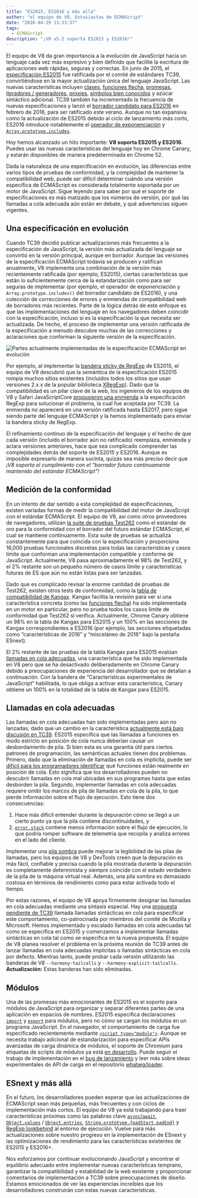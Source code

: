 ```yaml
---
title: "ES2015, ES2016 y más allá"
author: "el equipo de V8, Entusiastas de ECMAScript"
date: "2016-04-29 13:33:37"
tags: 
  - ECMAScript
description: "¡V8 v5.2 soporta ES2015 y ES2016!"
---
```

El equipo de V8 da gran importancia a la evolución de JavaScript hacia un lenguaje cada vez más expresivo y bien definido que facilite la escritura de aplicaciones web rápidas, seguras y correctas. En junio de 2015, el [especificación ES2015](https://www.ecma-international.org/ecma-262/6.0/) fue ratificada por el comité de estándares TC39, convirtiéndose en la mayor actualización única del lenguaje JavaScript. Las nuevas características incluyen [clases](https://developer.mozilla.org/en-US/docs/Web/JavaScript/Reference/Classes), [funciones flecha](https://developer.mozilla.org/en-US/docs/Web/JavaScript/Reference/Functions/Arrow_functions), [promesas](https://developer.mozilla.org/en-US/docs/Web/JavaScript/Reference/Global_Objects/Promise), [iteradores / generadores](https://developer.mozilla.org/en-US/docs/Web/JavaScript/Guide/Iteradores_y_Generadores), [proxies](https://developer.mozilla.org/en-US/docs/Web/JavaScript/Reference/Global_Objects/Proxy), [símbolos bien conocidos](https://developer.mozilla.org/en-US/docs/Web/JavaScript/Reference/Global_Objects/Symbol#Well-known_symbols) y azúcar sintáctico adicional. TC39 también ha incrementado la frecuencia de nuevas especificaciones y lanzó el [borrador candidato para ES2016](https://tc39.es/ecma262/2016/) en febrero de 2016, para ser ratificado este verano. Aunque no tan expansiva como la actualización de ES2015 debido al ciclo de lanzamiento más corto, ES2016 introduce notablemente el [operador de exponenciación](https://developer.mozilla.org/en-US/docs/Web/JavaScript/Reference/Operators/Arithmetic_Operators#Exponentiation) y [`Array.prototype.includes`](https://developer.mozilla.org/en-US/docs/Web/JavaScript/Reference/Global_Objects/Array/includes).

<!--truncate-->
Hoy hemos alcanzado un hito importante: **V8 soporta ES2015 y ES2016**. Puedes usar las nuevas características del lenguaje hoy en Chrome Canary, y estarán disponibles de manera predeterminada en Chrome 52.

Dada la naturaleza de una especificación en evolución, las diferencias entre varios tipos de pruebas de conformidad, y la complejidad de mantener la compatibilidad web, puede ser difícil determinar cuándo una versión específica de ECMAScript es considerada totalmente soportada por un motor de JavaScript. Sigue leyendo para saber por qué el soporte de especificaciones es más matizado que los números de versión, por qué las llamadas a cola adecuada aún están en debate, y qué advertencias siguen vigentes.

## Una especificación en evolución

Cuando TC39 decidió publicar actualizaciones más frecuentes a la especificación de JavaScript, la versión más actualizada del lenguaje se convirtió en la versión principal, aunque en borrador. Aunque las versiones de la especificación ECMAScript todavía se producen y ratifican anualmente, V8 implementa una combinación de la versión más recientemente ratificada (por ejemplo, ES2015), ciertas características que están lo suficientemente cerca de la estandarización como para ser seguras de implementar (por ejemplo, el operador de exponenciación y `Array.prototype.includes()` del borrador candidato de ES2016), y una colección de correcciones de errores y enmiendas de compatibilidad web de borradores más recientes. Parte de la lógica detrás de este enfoque es que las implementaciones del lenguaje en los navegadores deben coincidir con la especificación, incluso si es la especificación la que necesita ser actualizada. De hecho, el proceso de implementar una versión ratificada de la especificación a menudo descubre muchas de las correcciones y aclaraciones que conforman la siguiente versión de la especificación.

![Partes actualmente implementadas de la especificación ECMAScript en evolución](/_img/modern-javascript/shipped-features.png)

Por ejemplo, al implementar la [bandera sticky de RegExp](https://developer.mozilla.org/en-US/docs/Web/JavaScript/Reference/Global_Objects/RegExp/sticky) de ES2015, el equipo de V8 descubrió que la semántica de la especificación ES2015 rompía muchos sitios existentes (incluidos todos los sitios que usan versiones 2.x.x de la popular biblioteca [XRegExp](https://github.com/slevithan/xregexp)). Dado que la compatibilidad es un pilar clave de la web, los ingenieros de los equipos de V8 y Safari JavaScriptCore [propusieron una enmienda](https://github.com/tc39/ecma262/pull/511) a la especificación RegExp para solucionar el problema, la cual fue aceptada por TC39. La enmienda no aparecerá en una versión ratificada hasta ES2017, pero sigue siendo parte del lenguaje ECMAScript y la hemos implementado para enviar la bandera sticky de RegExp.

El refinamiento continuo de la especificación del lenguaje y el hecho de que cada versión (incluido el borrador aún no ratificado) reemplaza, enmienda y aclara versiones anteriores, hace que sea complicado comprender las complejidades detrás del soporte de ES2015 y ES2016. Aunque es imposible expresarlo de manera sucinta, quizás sea más preciso decir que _¡V8 soporta el cumplimiento con el “borrador futuro continuamente mantenido del estándar ECMAScript”!_

## Medición de la conformidad

En un intento de dar sentido a esta complejidad de especificaciones, existen variadas formas de medir la compatibilidad del motor de JavaScript con el estándar ECMAScript. El equipo de V8, así como otros proveedores de navegadores, utilizan [la suite de pruebas Test262](https://github.com/tc39/test262) como el estándar de oro para la conformidad con el borrador del futuro estándar ECMAScript, el cual se mantiene continuamente. Esta suite de pruebas se actualiza constantemente para que coincida con la especificación y proporciona 16,000 pruebas funcionales discretas para todas las características y casos límite que conforman una implementación compatible y conforme de JavaScript. Actualmente, V8 pasa aproximadamente el 98% de Test262, y el 2% restante son un pequeño número de casos límite y características futuras de ES que aún no están listas para ser lanzadas.

Dado que es complicado revisar la enorme cantidad de pruebas de Test262, existen otros tests de conformidad, como la [tabla de compatibilidad de Kangax](http://kangax.github.io/compat-table/ES2015/). Kangax facilita la revisión para ver si una característica concreta (como las [funciones flecha](https://developer.mozilla.org/en-US/docs/Web/JavaScript/Reference/Functions/Arrow_functions)) ha sido implementada en un motor en particular, pero no prueba todos los casos límite de conformidad que Test262 sí verifica. Actualmente, Chrome Canary obtiene un 98% en la tabla de Kangax para ES2015 y un 100% en las secciones de Kangax correspondientes a ES2016 (por ejemplo, las secciones etiquetadas como “características de 2016” y “misceláneo de 2016” bajo la pestaña ESnext).

El 2% restante de las pruebas de la tabla Kangax para ES2015 evalúan [llamadas en cola adecuadas](http://www.2ality.com/2015/06/tail-call-optimization.html), una característica que ha sido implementada en V8 pero que se ha desactivado deliberadamente en Chrome Canary debido a preocupaciones de experiencia del desarrollador que se detallan a continuación. Con la bandera de “Características experimentales de JavaScript” habilitada, lo que obliga a activar esta característica, Canary obtiene un 100% en la totalidad de la tabla de Kangax para ES2015.

## Llamadas en cola adecuadas

Las llamadas en cola adecuadas han sido implementadas pero aún no lanzadas, dado que un cambio en la característica [actualmente está bajo discusión en TC39](https://github.com/tc39/proposal-ptc-syntax). ES2015 especifica que las llamadas a funciones en modo estricto en posición de cola nunca deberían causar un desbordamiento de pila. Si bien esta es una garantía útil para ciertos patrones de programación, las semánticas actuales tienen dos problemas. Primero, dado que la eliminación de llamadas en cola es implícita, puede ser [difícil para los programadores identificar](http://2ality.com/2015/06/tail-call-optimization.html#checking-whether-a-function-call-is-in-a-tail-position) qué funciones están realmente en posición de cola. Esto significa que los desarrolladores pueden no descubrir llamadas en cola mal ubicadas en sus programas hasta que estas desborden la pila. Segundo, implementar llamadas en cola adecuadas requiere omitir los marcos de pila de llamadas en cola de la pila, lo que pierde información sobre el flujo de ejecución. Esto tiene dos consecuencias:

1. Hace más difícil entender durante la depuración cómo se llegó a un cierto punto ya que la pila contiene discontinuidades, y
2. [`error.stack`](https://developer.mozilla.org/en-US/docs/Web/JavaScript/Reference/Global_Objects/Error/Stack) contiene menos información sobre el flujo de ejecución, lo que podría romper software de telemetría que recopila y analiza errores en el lado del cliente.

Implementar una [pila sombra](https://bugs.webkit.org/attachment.cgi?id=274472&action=review) puede mejorar la legibilidad de las pilas de llamadas, pero los equipos de V8 y DevTools creen que la depuración es más fácil, confiable y precisa cuando la pila mostrada durante la depuración es completamente determinista y siempre coincide con el estado verdadero de la pila de la máquina virtual real. Además, una pila sombra es demasiado costosa en términos de rendimiento como para estar activada todo el tiempo.

Por estas razones, el equipo de V8 apoya firmemente designar las llamadas en cola adecuadas mediante una sintaxis especial. Hay una [propuesta pendiente de TC39](https://github.com/tc39/proposal-ptc-syntax) llamada llamadas sintácticas en cola para especificar este comportamiento, co-patrocinada por miembros del comité de Mozilla y Microsoft. Hemos implementado y escalado llamadas en cola adecuadas tal como se especifica en ES2015 y comenzamos a implementar llamadas sintácticas en cola tal como se especifica en la nueva propuesta. El equipo de V8 planea resolver el problema en la próxima reunión de TC39 antes de lanzar llamadas en cola adecuadas implícitas o llamadas sintácticas en cola por defecto. Mientras tanto, puede probar cada versión utilizando las banderas de V8 `--harmony-tailcalls` y `--harmony-explicit-tailcalls`. **Actualización:** Estas banderas han sido eliminadas.

## Módulos

Una de las promesas más emocionantes de ES2015 es el soporte para módulos de JavaScript para organizar y separar diferentes partes de una aplicación en espacios de nombres. ES2015 especifica declaraciones [`import`](https://developer.mozilla.org/en-US/docs/Web/JavaScript/Reference/Statements/import) y [`export`](https://developer.mozilla.org/en-US/docs/Web/JavaScript/Reference/Statements/export) para módulos, pero no cómo se cargan los módulos en un programa JavaScript. En el navegador, el comportamiento de carga fue especificado recientemente mediante [`<script type="module">`](https://blog.whatwg.org/js-modules). Aunque se necesita trabajo adicional de estandarización para especificar APIs avanzadas de carga dinámica de módulos, el soporte de Chromium para etiquetas de scripts de módulos ya está [en desarrollo](https://groups.google.com/a/chromium.org/d/msg/blink-dev/uba6pMr-jec/tXdg6YYPBAAJ). Puede seguir el trabajo de implementación en el [bug de lanzamiento](https://bugs.chromium.org/p/v8/issues/detail?id=1569) y leer más sobre ideas experimentales de API de carga en el repositorio [whatwg/loader](https://github.com/whatwg/loader).

## ESnext y más allá

En el futuro, los desarrolladores pueden esperar que las actualizaciones de ECMAScript sean más pequeñas, más frecuentes y con ciclos de implementación más cortos. El equipo de V8 ya está trabajando para traer características próximas como las palabras clave [`async`/`await`](https://github.com/tc39/ecmascript-asyncawait), [`Object.values`](https://developer.mozilla.org/en-US/docs/Web/JavaScript/Reference/Global_Objects/Object/values) / [`Object.entries`](https://developer.mozilla.org/en-US/docs/Web/JavaScript/Reference/Global_Objects/Object/entries), [`String.prototype.{padStart,padEnd}`](http://tc39.es/proposal-string-pad-start-end/) y [RegExp lookbehind](/blog/regexp-lookbehind-assertions) al entorno de ejecución. Vuelve para más actualizaciones sobre nuestro progreso en la implementación de ESnext y las optimizaciones de rendimiento para las características existentes de ES2015 y ES2016+.

Nos esforzamos por continuar evolucionando JavaScript y encontrar el equilibrio adecuado entre implementar nuevas características temprano, garantizar la compatibilidad y estabilidad de la web existente y proporcionar comentarios de implementación a TC39 sobre preocupaciones de diseño. Estamos emocionados de ver las experiencias increíbles que los desarrolladores construirán con estas nuevas características.
